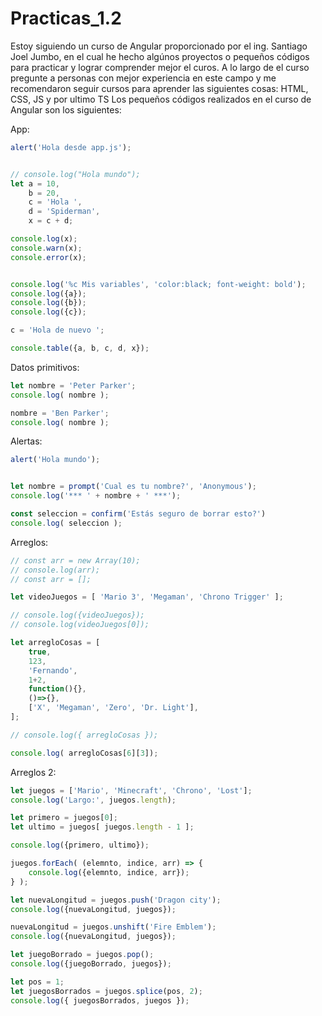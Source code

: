 # Practicas_1.2
Estoy siguiendo un curso de Angular proporcionado por el ing. Santiago Joel Jumbo, en el cual he hecho algúnos proyectos o pequeños códigos para practicar y lograr comprender mejor el curos. A lo largo de el curso pregunte a personas con mejor experiencia en este campo y me recomendaron seguir cursos para aprender las siguientes cosas: HTML, CSS, JS y por ultimo TS 
Los pequeños códigos realizados en el curso de Angular son los siguientes:

App:
```JavaScript
alert('Hola desde app.js');


// console.log("Hola mundo");
let a = 10, 
    b = 20, 
    c = 'Hola ', 
    d = 'Spiderman', 
    x = c + d;

console.log(x);
console.warn(x);
console.error(x);


console.log('%c Mis variables', 'color:black; font-weight: bold');
console.log({a});
console.log({b});
console.log({c});

c = 'Hola de nuevo ';

console.table({a, b, c, d, x});
```

Datos primitivos:
```JavaScript
let nombre = 'Peter Parker';
console.log( nombre );

nombre = 'Ben Parker';
console.log( nombre );

```

Alertas:
```JavaScript
alert('Hola mundo');


let nombre = prompt('Cual es tu nombre?', 'Anonymous');
console.log('*** ' + nombre + ' ***');

const seleccion = confirm('Estás seguro de borrar esto?')
console.log( seleccion );

```


Arreglos:
```JavaScript
// const arr = new Array(10);
// console.log(arr);
// const arr = [];

let videoJuegos = [ 'Mario 3', 'Megaman', 'Chrono Trigger' ];

// console.log({videoJuegos});
// console.log(videoJuegos[0]);

let arregloCosas = [
    true,
    123,
    'Fernando',
    1+2,
    function(){},
    ()=>{},
    ['X', 'Megaman', 'Zero', 'Dr. Light'],
];

// console.log({ arregloCosas });

console.log( arregloCosas[6][3]);


```

Arreglos 2:
```JavaScript
let juegos = ['Mario', 'Minecraft', 'Chrono', 'Lost'];
console.log('Largo:', juegos.length);

let primero = juegos[0];
let ultimo = juegos[ juegos.length - 1 ];

console.log({primero, ultimo});

juegos.forEach( (elemnto, indice, arr) => {
    console.log({elemnto, indice, arr});
} );

let nuevaLongitud = juegos.push('Dragon city');
console.log({nuevaLongitud, juegos});

nuevaLongitud = juegos.unshift('Fire Emblem');
console.log({nuevaLongitud, juegos});

let juegoBorrado = juegos.pop();
console.log({juegoBorrado, juegos});

let pos = 1;
let juegosBorrados = juegos.splice(pos, 2);
console.log({ juegosBorrados, juegos });


```

